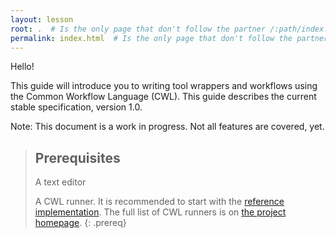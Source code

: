 ```yaml
---
layout: lesson
root: .  # Is the only page that don't follow the partner /:path/index.html
permalink: index.html  # Is the only page that don't follow the partner /:path/index.html
---
```

Hello!

This guide will introduce you to writing tool wrappers and workflows using the Common Workflow Language (CWL). This guide describes the current stable specification, version 1.0.

Note: This document is a work in progress. Not all features are covered, yet.

> ## Prerequisites
>
> A text editor
>
> A CWL runner. It is recommended to start with the [reference implementation][cwltool-install]. The full list of CWL runners is on [the project homepage][cwl-runners-list].
{: .prereq}

[cwl-runners-list]: https://www.commonwl.org/#Implementations
[cwltool-install]: https://github.com/common-workflow-language/cwltool#install
